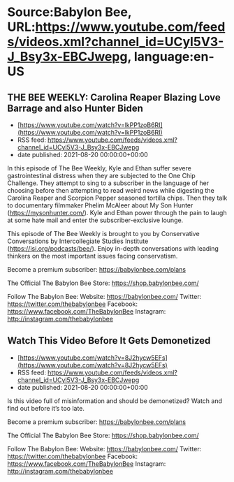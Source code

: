 # Source:Babylon Bee, URL:https://www.youtube.com/feeds/videos.xml?channel_id=UCyl5V3-J_Bsy3x-EBCJwepg, language:en-US

## THE BEE WEEKLY: Carolina Reaper Blazing Love Barrage and also Hunter Biden
 - [https://www.youtube.com/watch?v=lkPP1zoB6RI](https://www.youtube.com/watch?v=lkPP1zoB6RI)
 - RSS feed: https://www.youtube.com/feeds/videos.xml?channel_id=UCyl5V3-J_Bsy3x-EBCJwepg
 - date published: 2021-08-20 00:00:00+00:00

In this episode of The Bee Weekly, Kyle and Ethan suffer severe gastrointestinal distress when they are subjected to the One Chip Challenge. They attempt to sing to a subscriber in the language of her choosing before then attempting to read weird news while digesting the Carolina Reaper and Scorpion Pepper seasoned tortilla chips. Then they talk to documentary filmmaker Phelim McAleer about My Son Hunter (https://mysonhunter.com/). Kyle and Ethan power through the pain to laugh at some hate mail and enter the subscriber-exclusive lounge.

This episode of The Bee Weekly is brought to you by Conservative Conversations by Intercollegiate Studies Institute (https://isi.org/podcasts/bee/). Enjoy in-depth conversations with leading thinkers on the most important issues facing conservatism.

Become a premium subscriber:  https://babylonbee.com/plans

The Official The Babylon Bee Store:  https://shop.babylonbee.com/

Follow The Babylon Bee:
Website: https://babylonbee.com/
Twitter: https://twitter.com/thebabylonbee
Facebook: https://www.facebook.com/TheBabylonBee
Instagram: http://instagram.com/thebabylonbee

## Watch This Video Before It Gets Demonetized
 - [https://www.youtube.com/watch?v=8J2hycw5EFs](https://www.youtube.com/watch?v=8J2hycw5EFs)
 - RSS feed: https://www.youtube.com/feeds/videos.xml?channel_id=UCyl5V3-J_Bsy3x-EBCJwepg
 - date published: 2021-08-20 00:00:00+00:00

Is this video full of misinformation and should be demonetized? Watch and find out before it’s too late.

Become a premium subscriber:  https://babylonbee.com/plans

The Official The Babylon Bee Store:  https://shop.babylonbee.com/

Follow The Babylon Bee:
Website: https://babylonbee.com/
Twitter: https://twitter.com/thebabylonbee
Facebook: https://www.facebook.com/TheBabylonBee
Instagram: http://instagram.com/thebabylonbee

